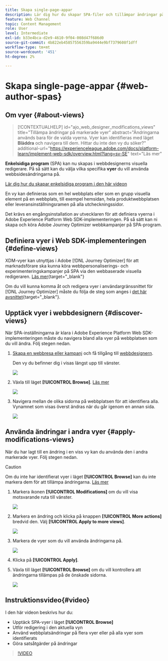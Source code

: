```yaml
---
title: Skapa single-page-appar
description: Lär dig hur du skapar SPA-filer och tillämpar ändringar på olika vyer i Journey Optimizer
feature: Web Channel
topic: Content Management
role: User
level: Intermediate
exl-id: b33e4bca-d2e9-4610-9f04-008d47f686d0
source-git-commit: 4b822eb45857556359ba9444e9bf7379608f1dff
workflow-type: tm+mt
source-wordcount: '451'
ht-degree: 2%

---
```


# Skapa single-page-appar {#web-author-spas}

## Om vyer {#about-views}

>[!CONTEXTUALHELP]
>id="ajo_web_designer_modifications_views"
>title="Tillämpa ändringar på markerade vyer"
>abstract="Ändringarna används bara för de valda vyerna. Vyer kan identifieras med läget **Bläddra** och navigera till dem. Hittar du inte den vy du söker?"
>additional-url="https://experienceleague.adobe.com/docs/platform-learn/implement-web-sdk/overview.html?lang=sv-SE" text="Läs mer"

**Enkelsidiga program** (SPA) kan nu skapas i webbdesignerns visuella redigerare. På så sätt kan du välja vilka specifika **vyer** du vill använda webbsidesändringarna på.

[Lär dig hur du skapar enkelsidiga program i den här videon](#video)

En vy kan definieras som en hel webbplats eller som en grupp visuella element på en webbplats, till exempel hemsidan, hela produktwebbplatsen eller leveransinställningsramen på alla utcheckningssidor.

Det krävs en engångsinstallation av utvecklaren för att definiera vyerna i Adobe Experience Platform Web SDK-implementeringen. På så sätt kan ni skapa och köra Adobe Journey Optimizer webbkampanjer på SPA-program.

## Definiera vyer i Web SDK-implementeringen {#define-views}

XDM-vyer kan utnyttjas i Adobe [!DNL Journey Optimizer] för att marknadsförare ska kunna köra webbpersonaliserings- och experimenteringskampanjer på SPA via den webbaserade visuella redigeraren. [Läs mer](https://experienceleague.adobe.com/docs/experience-platform/edge/personalization/ajo/web-spa-implementation.html?lang=sv-SE){target="_blank"}

Om du vill kunna komma åt och redigera vyer i användargränssnittet för [!DNL Journey Optimizer] måste du följa de steg som anges i [det här avsnittet](https://experienceleague.adobe.com/docs/experience-platform/edge/personalization/ajo/web-spa-implementation.html?lang=sv-SE#implement-xdm-views){target="_blank"}.

## Upptäck vyer i webbdesignern {#discover-views}

När SPA-inställningarna är klara i Adobe Experience Platform Web SDK-implementeringen måste du navigera bland alla vyer på webbplatsen som du vill ändra. Följ stegen nedan.

1. [Skapa en webbresa eller kampanj](create-web.md) och få tillgång till [webbdesignern](web-visual-editor.md).

   Den vy du befinner dig i visas längst upp till vänster.

   ![](assets/web-designer-view-home.png)

1. Växla till läget **[!UICONTROL Browse]**. [Läs mer](web-visual-editor.md#browse-mode)

   ![](assets/web-designer-view-browse.png)

1. Navigera mellan de olika sidorna på webbplatsen för att identifiera alla. Vynamnet som visas överst ändras när du går igenom en annan sida.

   ![](assets/web-designer-other-view.png)

## Använda ändringar i andra vyer {#apply-modifications-views}

När du har lagt till en ändring i en viss vy kan du använda den i andra markerade vyer. Följ stegen nedan.

>[!CAUTION]
>
>Om du inte har identifierat vyer i läget **[!UICONTROL Browse]** kan du inte markera dem för att tillämpa ändringarna. [Läs mer](#discover-views)

1. Markera ikonen **[!UICONTROL Modifications]** om du vill visa motsvarande ruta till vänster.

   ![](assets/web-designer-view-modifications-pane.png)

1. Markera en ändring och klicka på knappen **[!UICONTROL More actions]** bredvid den. Välj **[!UICONTROL Apply to more views]**.

   ![](assets/web-designer-modifications-more-actions.png)

1. Markera de vyer som du vill använda ändringarna på.

   ![](assets/web-designer-modifications-apply-to.png)

1. Klicka på **[!UICONTROL Apply]**.

1. Växla till läget **[!UICONTROL Browse]** om du vill kontrollera att ändringarna tillämpas på de önskade sidorna.

   ![](assets/web-designer-modifications-applied-view.png)

## Instruktionsvideo{#video}

I den här videon beskrivs hur du:

* Upptäck SPA-vyer i läget **[!UICONTROL Browse]**
* Utför redigering i den aktuella vyn
* Använd webbplatsändringar på flera vyer eller på alla vyer som identifierats
* Göra satsåtgärder på ändringar

>[!VIDEO](https://video.tv.adobe.com/v/3446889/?quality=12&learn=on&captions=swe)
